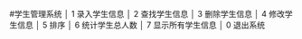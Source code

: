 #学生管理系统
    │   1 录入学生信息
    │   2 查找学生信息
    │   3 删除学生信息
    │   4 修改学生信息
    │   5 排序
    │   6 统计学生总人数
    │   7 显示所有学生信息
    │   0 退出系统
    